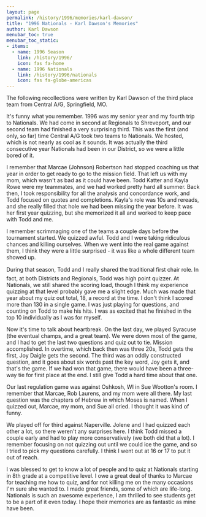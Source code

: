 ```yaml
---
layout: page
permalink: /history/1996/memories/karl-dawson/
title: "1996 Nationals - Karl Dawson's Memories"
author: Karl Dawson
menubar_toc: true
menubar_toc_static:
- items:
  - name: 1996 Season
    link: /history/1996/
    icon: fas fa-home
  - name: 1996 Nationals
    link: /history/1996/nationals
    icon: fas fa-globe-americas
---
```


The following recollections were written by Karl Dawson of the third place team from Central A/G, Springfield, MO.

It's funny what you remember. 1996 was my senior year and my fourth trip to Nationals. We had come in second at Regionals to Shreveport, and our second team had finished a very surprising third. This was the first (and only, so far) time Central A/G took two teams to Nationals. We hosted, which is not nearly as cool as it sounds. It was actually the third consecutive year Nationals had been in our District, so we were a little bored of it.

I remember that Marcae (Johnson) Robertson had stopped coaching us that year in order to get ready to go to the mission field. That left us with my mom, which wasn't as bad as it could have been. Todd Katter and Kayla Rowe were my teammates, and we had worked pretty hard all summer. Back then, I took responsibility for all the analysis and concordance work, and Todd focused on quotes and completions. Kayla's role was 10s and rereads, and she really filled that hole we had been missing the year before. It was her first year quizzing, but she memorized it all and worked to keep pace with Todd and me.

I remember scrimmaging one of the teams a couple days before the tournament started. We quizzed awful. Todd and I were taking ridiculous chances and killing ourselves. When we went into the real game against them, I think they were a little surprised - it was like a whole different team showed up.

During that season, Todd and I really shared the traditional first chair role. In fact, at both Districts and Regionals, Todd was high point quizzer. At Nationals, we still shared the scoring load, though I think my experience quizzing at that level probably gave me a slight edge. Much was made that year about my quiz out total, 18, a record at the time. I don't think I scored more than 130 in a single game. I was just playing for questions, and counting on Todd to make his hits. I was as excited that he finished in the top 10 individually as I was for myself.

Now it's time to talk about heartbreak. On the last day, we played Syracuse (the eventual champs, and a great team). We were down most of the game, and I had to get the last two questions and quiz out to tie. Mission accomplished. In overtime, which back then was three 20s, Todd gets the first, Joy Daigle gets the second. The third was an oddly constructed question, and it goes about six words past the key word, Joy gets it, and that's the game. If we had won that game, there would have been a three-way tie for first place at the end. I still give Todd a hard time about that one.

Our last regulation game was against Oshkosh, WI in Sue Wootton's room. I remember that Marcae, Rob Laurens, and my mom were all there. My last question was the chapters of Hebrew in which Moses is named. When I quizzed out, Marcae, my mom, and Sue all cried. I thought it was kind of funny.

We played off for third against Naperville. Jolene and I had quizzed each other a lot, so there weren't any surprises here. I think Todd missed a couple early and had to play more conservatively (we both did that a lot). I remember focusing on not quizzing out until we could ice the game, and so I tried to pick my questions carefully. I think I went out at 16 or 17 to put it out of reach.

I was blessed to get to know a lot of people and to quiz at Nationals starting in 8th grade at a competitive level. I owe a great deal of thanks to Marcae for teaching me how to quiz, and for not killing me on the many occasions I'm sure she wanted to. I made great friends, some of which are life-long. Nationals is such an awesome experience, I am thrilled to see students get to be a part of it even today. I hope their memories are as fantastic as mine have been.